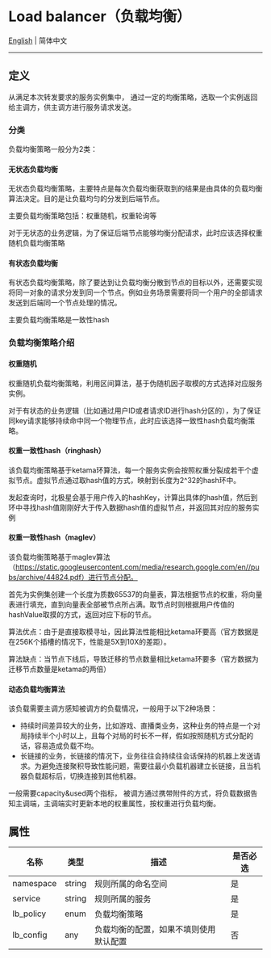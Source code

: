 # Load balancer（负载均衡）

[English](./loadbalancer.md) | 简体中文

---

## 定义

从满足本次转发要求的服务实例集中， 通过一定的均衡策略，选取一个实例返回给主调方，供主调方进行服务请求发送。

### 分类

负载均衡策略一般分为2类：

#### 无状态负载均衡

无状态负载均衡策略，主要特点是每次负载均衡获取到的结果是由具体的负载均衡算法决定。目的是让负载均匀的分发到后端节点。

主要负载均衡策略包括：权重随机，权重轮询等

对于无状态的业务逻辑，为了保证后端节点能够均衡分配请求，此时应该选择权重随机负载均衡策略

#### 有状态负载均衡

有状态负载均衡策略，除了要达到让负载均衡分散到节点的目标以外，还需要实现将同一对象的请求分发到同一个节点。例如业务场景需要将同一个用户的全部请求发送到后端同一个节点处理的情况。

主要负载均衡策略是一致性hash

### 负载均衡策略介绍

#### 权重随机

权重随机负载均衡策略，利用区间算法，基于伪随机因子取模的方式选择对应服务实例。

对于有状态的业务逻辑（比如通过用户ID或者请求ID进行hash分区的），为了保证同key请求能够持续命中同一个物理节点，此时应该选择一致性hash负载均衡策略。

#### 权重一致性hash（ringhash）

该负载均衡策略基于ketama环算法，每一个服务实例会按照权重分裂成若干个虚拟节点。虚拟节点通过取hash值的方式，映射到长度为2^32的hash环中。

发起查询时，北极星会基于用户传入的hashKey，计算出具体的hash值，然后到环中寻找hash值刚刚好大于传入数据hash值的虚拟节点，并返回其对应的服务实例

#### 权重一致性hash（maglev）

该负载均衡策略基于maglev算法（https://static.googleusercontent.com/media/research.google.com/en//pubs/archive/44824.pdf）进行节点分配。

首先为实例集创建一个长度为质数65537的向量表，算法根据节点的权重，将向量表进行填充，直到向量表全部被节点所占满。取节点时则根据用户传值的hashValue取摸的方式，返回对应下标的节点。

算法优点：由于是直接取模寻址，因此算法性能相比ketama环要高（官方数据是在256K个插槽的情况下，性能是5X到10X的差距）。

算法缺点：当节点下线后，导致迁移的节点数量相比ketama环要多（官方数据为迁移节点数量是ketama的两倍）

#### 动态负载均衡算法

该负载需要主调方感知被调方的负载情况，一般用于以下2种场景：

- 持续时间差异较大的业务，比如游戏、直播类业务，这种业务的特点是一个对局持续半个小时以上，且每个对局的时长不一样，假如按照随机方式分配的话，容易造成负载不均。
- 长链接的业务，长链接的情况下，业务往往会持续往会话保持的机器上发送请求。为避免连接聚积导致性能问题，需要往最小负载机器建立长链接，且当机器负载超标后，切换连接到其他机器。

一般需要capacity&used两个指标， 被调方通过携带附件的方式，将负载数据告知主调端，主调端实时更新本地的权重属性，按权重进行负载均衡。

## 属性

| 名称      | 类型   | 描述                                   | 是否必选 |
| --------- | ------ | -------------------------------------- | -------- |
| namespace | string | 规则所属的命名空间                     | 是       |
| service   | string | 规则所属的服务                         | 是       |
| lb_policy | enum   | 负载均衡策略                           | 是       |
| lb_config | any    | 负载均衡的配置，如果不填则使用默认配置 | 否       |




